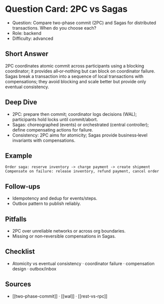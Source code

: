 # Question Card: 2PC vs Sagas

- Question: Compare two-phase commit (2PC) and Sagas for distributed transactions. When do you choose each?
- Role: backend
- Difficulty: advanced

## Short Answer
2PC coordinates atomic commit across participants using a blocking coordinator; it provides all‑or‑nothing but can block on coordinator failure. Sagas break a transaction into a sequence of local transactions with compensations; they avoid blocking and scale better but provide only eventual consistency.

## Deep Dive
- 2PC: prepare then commit; coordinator logs decisions (WAL); participants hold locks until commit/abort.
- Sagas: choreographed (events) or orchestrated (central controller); define compensating actions for failure.
- Consistency: 2PC aims for atomicity; Sagas provide business‑level invariants with compensations.

## Example
```text
Order saga: reserve inventory -> charge payment -> create shipment
Compensate on failure: release inventory, refund payment, cancel order
```

## Follow‑ups
- Idempotency and dedup for events/steps.
- Outbox pattern to publish reliably.

## Pitfalls
- 2PC over unreliable networks or across org boundaries.
- Missing or non‑reversible compensations in Sagas.

## Checklist
- Atomicity vs eventual consistency · coordinator failure · compensation design · outbox/inbox

## Sources
- [[two-phase-commit]] · [[wal]] · [[rest-vs-rpc]]

